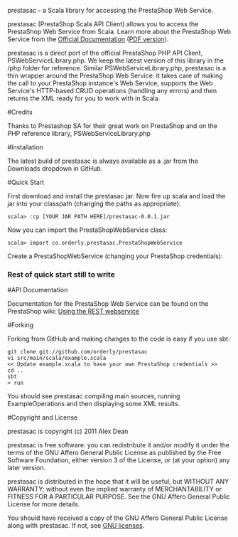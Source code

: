 prestasac - a Scala library for accessing the PrestaShop Web Service.

prestasac (PrestaShop Scala API Client) allows you to access the PrestaShop Web Service from Scala. Learn more about the PrestaShop Web Service from the [Official Documentation](http://wiki.prestashop.com/display/enEN/Using+the+REST+webservice) ([PDF version](http://wiki.prestashop.com/download/attachments/720902/CRUD+Tutorial+EN.pdf?version=1&modificationDate=1301486324000)).

prestasac is a direct port of the official PrestaShop PHP API Client, PSWebServiceLibrary.php. We keep the latest version of this library in the /php folder for reference. Similar PSWebServiceLibrary.php, prestasac is a thin wrapper around the PrestaShop Web Service: it takes care of making the call to your PrestaShop instance's Web Service, supports the Web Service's HTTP-based CRUD operations (handling any errors) and then returns the XML ready for you to work with in Scala.

#Credits

Thanks to Prestashop SA for their great work on PrestaShop and on the PHP reference library, PSWebServiceLibrary.php

#Installation

The latest build of prestasac is always available as a .jar from the Downloads dropdown in GitHub.

#Quick Start

First download and install the prestasac jar. Now fire up scala and load the jar into your classpath (changing the paths as appropriate):

    scala> :cp [YOUR JAR PATH HERE]/prestasac-0.0.1.jar

Now you can import the PrestaShopWebService class:

    scala> import co.orderly.prestasac.PrestaShopWebService

Create a PrestaShopWebService (changing your PrestaShop credentials):

### Rest of quick start still to write ###

#API Documentation

Documentation for the PrestaShop Web Service can be found on the PrestaShop wiki:
[Using the REST webservice](http://wiki.prestashop.com/display/enEN/Using+the+REST+webservice)

#Forking 

Forking from GitHub and making changes to the code is easy if you use sbt:

    git clone git://github.com/orderly/prestasac
    vi src/main/scala/example.scala
    << Update example.scala to have your own PrestaShop credentials >>     
    cd ..
    sbt
    > run

You should see prestasac compiling main sources, running ExampleOperations and then displaying some XML results.

#Copyright and License

prestasac is copyright (c) 2011 Alex Dean

prestasac is free software: you can redistribute it and/or modify
it under the terms of the GNU Affero General Public License as
published by the Free Software Foundation, either version 3 of
the License, or (at your option) any later version.

prestasac is distributed in the hope that it will be useful,
but WITHOUT ANY WARRANTY; without even the implied warranty of
MERCHANTABILITY or FITNESS FOR A PARTICULAR PURPOSE.  See the
GNU Affero General Public License for more details.

You should have received a copy of the GNU Affero General Public
License along with prestasac. If not, see [GNU licenses](http://www.gnu.org/licenses/).
